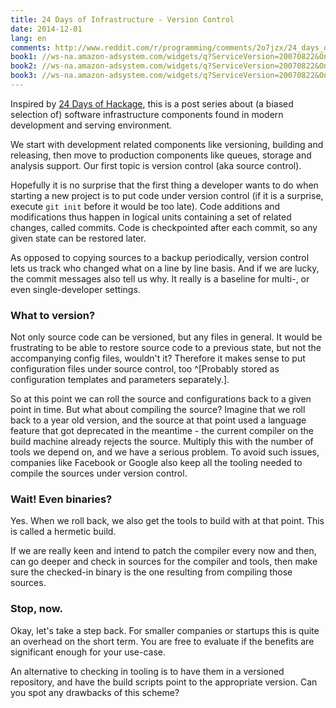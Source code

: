 ```yaml
---
title: 24 Days of Infrastructure - Version Control
date: 2014-12-01
lang: en
comments: http://www.reddit.com/r/programming/comments/2o7jzx/24_days_of_infrastructure_version_control/
book1: //ws-na.amazon-adsystem.com/widgets/q?ServiceVersion=20070822&OneJS=1&Operation=GetAdHtml&MarketPlace=US&source=ac&ref=qf_sp_asin_til&ad_type=product_link&tracking_id=robinp-20&marketplace=amazon&region=US&placement=1449316387&asins=1449316387&linkId=QSKEID3Y4OY3EGTY&show_border=false&link_opens_in_new_window=true
book2: //ws-na.amazon-adsystem.com/widgets/q?ServiceVersion=20070822&OneJS=1&Operation=GetAdHtml&MarketPlace=US&source=ac&ref=tf_til&ad_type=product_link&tracking_id=robinp-20&marketplace=amazon&region=US&placement=1934356727&asins=1934356727&linkId=I4JUM7IMPWRKHZRE&show_border=false&link_opens_in_new_window=true
book3: //ws-na.amazon-adsystem.com/widgets/q?ServiceVersion=20070822&OneJS=1&Operation=GetAdHtml&MarketPlace=US&source=ac&ref=tf_til&ad_type=product_link&tracking_id=robinp-20&marketplace=amazon&region=US&placement=B00K54OL8I&asins=B00K54OL8I&linkId=SPZEKQWK7JV77RZT&show_border=false&link_opens_in_new_window=true
---
```


Inspired by [24 Days of Hackage][1], this is a post series about (a biased selection of) software infrastructure components found in modern development and serving environment.

We start with development related components like versioning, building and releasing, then move to production components like queues, storage and analysis support.
Our first topic is version control (aka source control).

Hopefully it is no surprise that the first thing a developer wants to do when
starting a new project is to put code under version control
(if it is a surprise, execute `git init` before it would be too late).
Code additions and modifications thus happen in logical units containing
a set of related changes, called commits.
Code is checkpointed after each commit, so any given state can be restored later.

As opposed to copying sources to a backup periodically, version control lets
us track who changed what on a line by line basis. And if we are lucky, the
commit messages also tell us why. It really is a baseline for multi-, or even
single-developer settings.

### What to version?

Not only source code can be versioned, but any files in general.
It would be frustrating to be able to restore source code to a previous state, but not the accompanying config files, wouldn't it?
Therefore it makes sense to put configuration files under source control, too
^[Probably stored as configuration templates and parameters separately.].

So at this point we can roll the source and configurations back to a given point in time.
But what about compiling the source? Imagine that we roll back to a year old version, and the source at that point used a language feature that got deprecated in the meantime - the current compiler on the build machine already rejects the source.
Multiply this with the number of tools we depend on, and we have a serious problem.
To avoid such issues, companies like Facebook or Google also keep all the tooling needed to compile the sources under version control.

### Wait! Even binaries?

Yes. When we roll back, we also get the tools to build with at that point.
This is called a hermetic build.

If we are really keen and intend to patch the compiler every now and then, can go deeper and check in sources for the compiler and tools, then make sure the
checked-in binary is the one resulting from compiling those sources.

### Stop, now.

Okay, let's take a step back.
For smaller companies or startups this is quite an overhead on the short term.
You are free to evaluate if the benefits are significant enough for your use-case.

An alternative to checking in tooling is to have them in a versioned repository,
and have the build scripts point to the appropriate version.
Can you spot any drawbacks of this scheme?

  [1]: https://ocharles.org.uk/blog/
